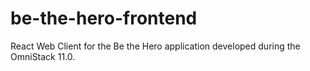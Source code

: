 # be-the-hero-frontend
React Web Client for the Be the Hero application developed during the OmniStack 11.0.
